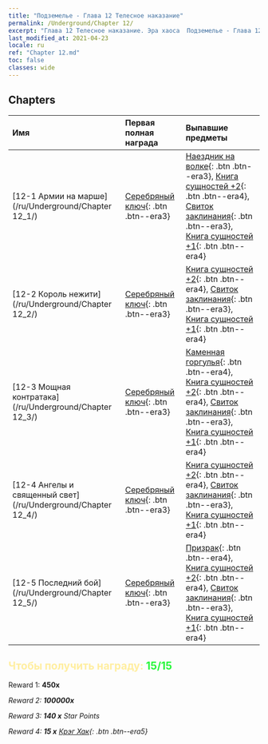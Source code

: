 ```yaml
---
title: "Подземелье - Глава 12 Телесное наказание"
permalink: /Underground/Chapter 12/
excerpt: "Глава 12 Телесное наказание. Эра хаоса  Подземелье - Глава 12. Телесное наказание"
last_modified_at: 2021-04-23
locale: ru
ref: "Chapter 12.md"
toc: false
classes: wide
---
```


## Chapters

  | Имя |  Первая полная награда | Выпавшие предметы |
  |:------------|:------------|:------------| 
  | [12-1 Армии на марше](/ru/Underground/Chapter 12_1/) | [Серебряный ключ](/ItemsRU/con_693/){: .btn .btn--era3} | [Наездник на волке](/ItemsRU/unt_218/){: .btn .btn--era3}, [Книга сущностей +2](/ItemsRU/mat_53/){: .btn .btn--era4}, [Свиток заклинания](/ItemsRU/con_694/){: .btn .btn--era3}, [Книга сущностей +1](/ItemsRU/mat_46/){: .btn .btn--era4} |
  | [12-2 Король нежити](/ru/Underground/Chapter 12_2/) | [Серебряный ключ](/ItemsRU/con_693/){: .btn .btn--era3} | [Книга сущностей +2](/ItemsRU/mat_53/){: .btn .btn--era4}, [Свиток заклинания](/ItemsRU/con_694/){: .btn .btn--era3}, [Книга сущностей +1](/ItemsRU/mat_46/){: .btn .btn--era4} |
  | [12-3 Мощная контратака](/ru/Underground/Chapter 12_3/) | [Серебряный ключ](/ItemsRU/con_693/){: .btn .btn--era3} | [Каменная горгулья](/ItemsRU/unt_236/){: .btn .btn--era4}, [Книга сущностей +2](/ItemsRU/mat_53/){: .btn .btn--era4}, [Свиток заклинания](/ItemsRU/con_694/){: .btn .btn--era3}, [Книга сущностей +1](/ItemsRU/mat_46/){: .btn .btn--era4} |
  | [12-4 Ангелы и священный свет](/ru/Underground/Chapter 12_4/) | [Серебряный ключ](/ItemsRU/con_693/){: .btn .btn--era3} | [Книга сущностей +2](/ItemsRU/mat_53/){: .btn .btn--era4}, [Свиток заклинания](/ItemsRU/con_694/){: .btn .btn--era3}, [Книга сущностей +1](/ItemsRU/mat_46/){: .btn .btn--era4} |
  | [12-5 Последний бой](/ru/Underground/Chapter 12_5/) | [Серебряный ключ](/ItemsRU/con_693/){: .btn .btn--era3} | [Призрак](/ItemsRU/unt_210/){: .btn .btn--era4}, [Книга сущностей +2](/ItemsRU/mat_53/){: .btn .btn--era4}, [Свиток заклинания](/ItemsRU/con_694/){: .btn .btn--era3}, [Книга сущностей +1](/ItemsRU/mat_46/){: .btn .btn--era4} |


## <span style="color: #ffeea0">Чтобы получить награду: </span><span style="color: #27f73a">15/15</span>

 Reward 1:  **450x** <i class="fas fa-gem"/>

 Reward 2:  **100000x** <i class="fas fa-coins"/>

 Reward 3: **140 x** Star Points

 Reward 4: **15 x** [Крэг Хак](/ItemsRU/her_375/){: .btn .btn--era5}

